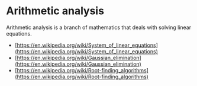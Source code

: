 # Arithmetic analysis
Arithmetic analysis is a branch of mathematics that deals with solving linear equations.

* [https://en.wikipedia.org/wiki/System_of_linear_equations](https://en.wikipedia.org/wiki/System_of_linear_equations)
* [https://en.wikipedia.org/wiki/Gaussian_elimination](https://en.wikipedia.org/wiki/Gaussian_elimination)
* [https://en.wikipedia.org/wiki/Root-finding_algorithms](https://en.wikipedia.org/wiki/Root-finding_algorithms)